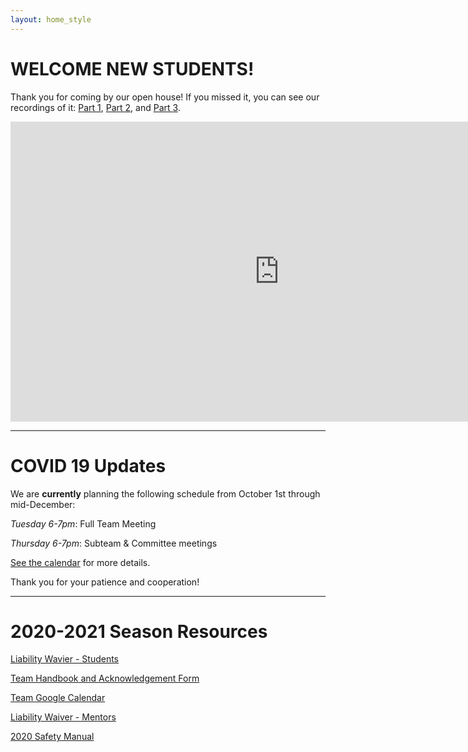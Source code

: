 ```yaml
---
layout: home_style
---
```


# WELCOME NEW STUDENTS!

Thank you for coming by our open house! If you missed it, you can see our recordings of it: [Part 1](https://www.youtube.com/watch?v=yFnMWqftO2M&feature=youtu.be), [Part 2](https://www.youtube.com/watch?v=2lldWpNr4to&feature=youtu.be), and [Part 3](https://www.youtube.com/watch?v=P3kbeSEc5go&feature=youtu.be).

<iframe width="860" height="480" src="https://www.youtube.com/embed/Rr36YomYFO0" frameborder="0" allow="accelerometer; autoplay; encrypted-media; gyroscope; picture-in-picture" allowfullscreen></iframe>

<hr>

# COVID 19 Updates

We are **currently** planning the following schedule from October 1st through mid-December:

_Tuesday 6-7pm_: Full Team Meeting

_Thursday 6-7pm_: Subteam & Committee meetings

[See the calendar](https://calendar.google.com/calendar/embed?src=frc1736%40gmail.com&ctz=America%2FChicago) for more details.

Thank you for your patience and cooperation!

<hr>

# 2020-2021 Season Resources

[Liability Wavier - Students](assets/documents/First-Robotics-Liability-Waiver-Students.pdf)

[Team Handbook and Acknowledgement Form](assets/documents/RC_handbook_2020-2021_v1p2.pdf)

[Team Google Calendar](https://calendar.google.com/calendar/embed?src=frc1736%40gmail.com&ctz=America%2FChicago)

[Liability Waiver - Mentors](assets/documents/First-Robotics-Liability-Waiver-Mentors.pdf)

[2020 Safety Manual](https://www.firstinspires.org/sites/default/files/uploads/resource_library/frc/team-resources/safety/2020/2020-FIRST-Robotics-Competition-Safety-Manual.pdf)


